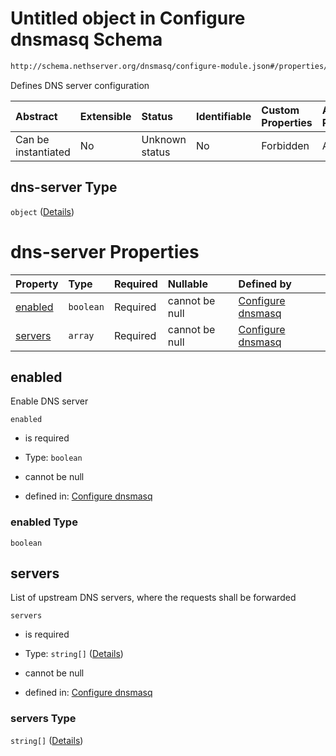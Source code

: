 # Untitled object in Configure dnsmasq Schema

```txt
http://schema.nethserver.org/dnsmasq/configure-module.json#/properties/dns-server
```

Defines DNS server configuration

| Abstract            | Extensible | Status         | Identifiable | Custom Properties | Additional Properties | Access Restrictions | Defined In                                                                      |
| :------------------ | :--------- | :------------- | :----------- | :---------------- | :-------------------- | :------------------ | :------------------------------------------------------------------------------ |
| Can be instantiated | No         | Unknown status | No           | Forbidden         | Allowed               | none                | [configure-module.json\*](dnsmasq/configure-module.json "open original schema") |

## dns-server Type

`object` ([Details](configure-module-properties-dns-server.md))

# dns-server Properties

| Property            | Type      | Required | Nullable       | Defined by                                                                                                                                                                               |
| :------------------ | :-------- | :------- | :------------- | :--------------------------------------------------------------------------------------------------------------------------------------------------------------------------------------- |
| [enabled](#enabled) | `boolean` | Required | cannot be null | [Configure dnsmasq](configure-module-properties-dns-server-properties-enabled.md "http://schema.nethserver.org/dnsmasq/configure-module.json#/properties/dns-server/properties/enabled") |
| [servers](#servers) | `array`   | Required | cannot be null | [Configure dnsmasq](configure-module-properties-dns-server-properties-servers.md "http://schema.nethserver.org/dnsmasq/configure-module.json#/properties/dns-server/properties/servers") |

## enabled

Enable DNS server

`enabled`

*   is required

*   Type: `boolean`

*   cannot be null

*   defined in: [Configure dnsmasq](configure-module-properties-dns-server-properties-enabled.md "http://schema.nethserver.org/dnsmasq/configure-module.json#/properties/dns-server/properties/enabled")

### enabled Type

`boolean`

## servers

List of upstream DNS servers, where the requests shall be forwarded

`servers`

*   is required

*   Type: `string[]` ([Details](configure-module-properties-dns-server-properties-servers-items.md))

*   cannot be null

*   defined in: [Configure dnsmasq](configure-module-properties-dns-server-properties-servers.md "http://schema.nethserver.org/dnsmasq/configure-module.json#/properties/dns-server/properties/servers")

### servers Type

`string[]` ([Details](configure-module-properties-dns-server-properties-servers-items.md))
